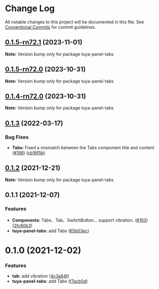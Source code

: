 # Change Log

All notable changes to this project will be documented in this file.
See [Conventional Commits](https://conventionalcommits.org) for commit guidelines.

## [0.1.5-rn72.1](https://github.com/tuya/tuya-panel-kit/compare/tuya-panel-tabs@0.1.5-rn72.0...tuya-panel-tabs@0.1.5-rn72.1) (2023-11-01)

**Note:** Version bump only for package tuya-panel-tabs





## [0.1.5-rn72.0](https://github.com/tuya/tuya-panel-kit/compare/tuya-panel-tabs@0.1.4-rn72.0...tuya-panel-tabs@0.1.5-rn72.0) (2023-10-31)

**Note:** Version bump only for package tuya-panel-tabs





## [0.1.4-rn72.0](https://github.com/tuya/tuya-panel-kit/compare/tuya-panel-tabs@0.1.3...tuya-panel-tabs@0.1.4-rn72.0) (2023-10-31)

**Note:** Version bump only for package tuya-panel-tabs





## [0.1.3](https://github.com/tuya/tuya-panel-kit/compare/tuya-panel-tabs@0.1.2...tuya-panel-tabs@0.1.3) (2022-03-17)


### Bug Fixes

* **Tabs:** Fixed a mismatch between the Tabs component title and content ([#188](https://github.com/tuya/tuya-panel-kit/issues/188)) ([cb16f5b](https://github.com/tuya/tuya-panel-kit/commit/cb16f5bc07c81be137db7c8e7faddbebf3cca1bc))





## [0.1.2](https://github.com/tuya/tuya-panel-kit/compare/tuya-panel-tabs@0.1.1...tuya-panel-tabs@0.1.2) (2021-12-21)

**Note:** Version bump only for package tuya-panel-tabs





## 0.1.1 (2021-12-07)


### Features

* **Components:** Tabs、Tab、SwitchButton... support vibration. ([#163](https://github.com/tuya/tuya-panel-kit/issues/163)) ([2fc80b3](https://github.com/tuya/tuya-panel-kit/commit/2fc80b3924890e9f5076475472ac5d5b41f17f33))
* **tuya-panel-tabs:** add Tabs ([65b03ec](https://github.com/tuya/tuya-panel-kit/commit/65b03ec7a7eb6db2a7b03f8135a68c750e40f837))





# 0.1.0 (2021-12-02)


### Features

* **tab:** add vibration ([4c3a64f](https://github.com/tuya/tuya-panel-kit/commit/4c3a64ffeb956f6c3e9a21335e70b7ed8bb305ae))
* **tuya-panel-tabs:** add Tabs ([f7acb0d](https://github.com/tuya/tuya-panel-kit/commit/f7acb0d306e5e761c257228e26e09111b182ee8c))
